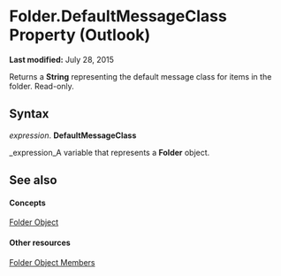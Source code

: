 
# Folder.DefaultMessageClass Property (Outlook)

 **Last modified:** July 28, 2015

Returns a  **String** representing the default message class for items in the folder. Read-only.

## Syntax

 _expression_. **DefaultMessageClass**

 _expression_A variable that represents a  **Folder** object.


## See also


#### Concepts


 [Folder Object](3cf6cda8-6d70-666e-2643-9d9c5b9cacfc.md)
#### Other resources


 [Folder Object Members](788acd42-377a-1803-7713-50e45086e2d1.md)
